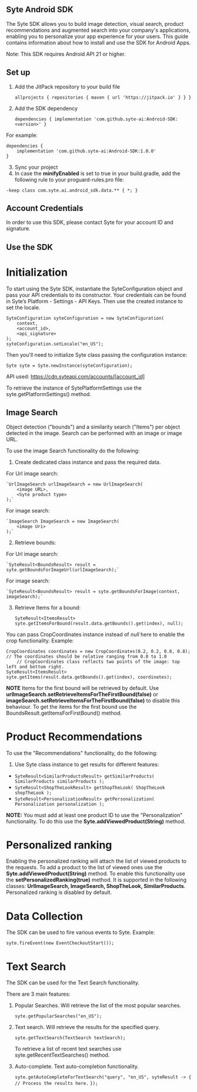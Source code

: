 ## Syte Android SDK

The Syte SDK allows you to build image detection, visual search, product recommendations and augmented search into your company's applications, enabling you to personalize your app experience for your users.
This guide contains information about how to install and use the SDK for Android Apps.

Note: This SDK requires Android API 21 or higher.

## Set up

1. Add the JitPack repository to your build file

	`allprojects {
		repositories {
			maven { url 'https://jitpack.io' }
		}
	}`
	
2. Add the SDK dependency

    `dependencies {
	        implementation 'com.github.syte-ai:Android-SDK:<version>'
	}`
	
For example:

    dependencies {
        implementation 'com.github.syte-ai:Android-SDK:1.0.0'
	}
	
3. Sync your project
4. In case the **minifyEnabled** is set to true in your build.gradle,
add the following rule to your proguard-rules.pro file:

`-keep class com.syte.ai.android_sdk.data.** { *; }`

## Account Credentials

In order to use this SDK, please contact Syte for your account ID and signature.     

## Use the SDK

# Initialization

To start using the Syte SDK, instantiate the SyteConfiguration object and pass your API credentials to its constructor. 
Your credentials can be found in Syte’s Platform - Settings - API Keys.
Then use the created instance to set the locale.

    SyteConfiguration syteConfiguration = new SyteConfiguration(
        context,
        <account_id>,
        <api_signature>
    );
    syteConfiguration.setLocale("en_US");

Then you'll need to initialize Syte class passing the configuration instance:

    Syte syte = Syte.newInstance(syteConfiguration);

API used: https://cdn.syteapi.com/accounts/[account_id]

To retrieve the instance of SytePlatformSettings use the syte.getPlatformSettings() method.

## Image Search

Object detection ("bounds") and a similarity search ("Items") per object detected in the image. 
Search can be performed with an image or image URL.

To use the image Search functionality do the following:

1. Create dedicated class instance and pass the required data.

For Url image search:

    `UrlImageSearch urlImageSearch = new UrlImageSearch(
        <image URL>,
        <Syte product type>
    );`
    
For image search:
    
    `ImageSearch ImageSearch = new ImageSearch(
        <image Uri>
    );`

2. Retrieve bounds:

For Url image search:

    `SyteResult<BoundsResult> result = syte.getBoundsForImageUrl(urlImageSearch);`
    
For image search:

    `SyteResult<BoundsResult> result = syte.getBoundsForImage(context, imageSearch);`

3. Retrieve Items for a bound:

    `SyteResult<ItemsResult> syte.getItemsForBound(result.data.getBounds().get(index), null);`

You can pass CropCoordinates instance instead of *null* here to enable the crop functionality. Example:

    CropCoordinates coordinates = new CropCoordinates(0.2, 0.2, 0.8, 0.8);
    // The coordinates should be relative ranging from 0.0 to 1.0
        // CropCoordinates class reflects two points of the image: top left and bottom right.
    SyteResult<ItemsResult> syte.getItems(result.data.getBounds().get(index), coordinates);

**NOTE**
Items for the first bound will be retrieved by default.
Use **urlImageSearch.setRetrieveItemsForTheFirstBound(false)**  or **imageSearch.setRetrieveItemsForTheFirstBound(false)** to disable this behaviour.
To get the items for the first bound use the BoundsResult.getItemsForFirstBound() method.

# Product Recommendations
To use the "Recommendations" functionality, do the following:

1. Use Syte class instance to get results for different features:

*   `SyteResult<SimilarProductsResult> getSimilarProducts(
        SimilarProducts similarProducts
    );`
*   `SyteResult<ShopTheLookResult> getShopTheLook(
        ShopTheLook shopTheLook
    );`
*   `SyteResult<PersonalizationResult> getPersonalization(
        Personalization personalization
    );`
    
**NOTE:** You must add at least one product ID to use the "Personalization" functionality. To do this use the **Syte.addViewedProduct(String)** method.

# Personalized ranking

Enabling the personalized ranking will attach the list of viewed products to the requests. 
To add a product to the list of viewed ones use the **Syte.addViewedProduct(String)** method.
To enable this functionality use the **setPersonalizedRanking(true)** method. 
It is supported in the following classes: **UrlImageSearch, ImageSearch, ShopTheLook, SimilarProducts**.
Personalized ranking is disabled by default.

# Data Collection

The SDK can be used to fire various events to Syte. Example:

    syte.fireEvent(new EventCheckoutStart());

# Text Search

The SDK can be used for the Text Search functionality.

There are 3 main features:

1. Popular Searches. Will retrieve the list of the most popular searches.

    `syte.getPopularSearches("en_US");`

2. Text search. Will retrieve the results for the specified query.

    `syte.getTextSearch(TextSearch textSearch);`

    To retrieve a list of recent text searches use syte.getRecentTextSearches() method.

3. Auto-complete. Text auto-completion functionality.

    `syte.getAutoCompleteForTextSearch("query", "en_US", syteResult -> {`
        `// Process the results here.`
    `});`
